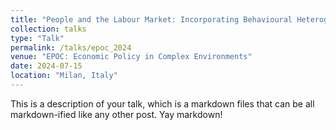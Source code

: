 ```yaml
---
title: "People and the Labour Market: Incorporating Behavioural Heterogeneity to Model Unequal Outcomes"
collection: talks
type: "Talk"
permalink: /talks/epoc_2024
venue: "EPOC: Economic Policy in Complex Environments"
date: 2024-07-15
location: "Milan, Italy"
---
```


This is a description of your talk, which is a markdown files that can be all markdown-ified like any other post. Yay markdown!
